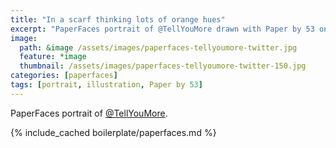 ```yaml
---
title: "In a scarf thinking lots of orange hues"
excerpt: "PaperFaces portrait of @TellYouMore drawn with Paper by 53 on an iPad."
image: 
  path: &image /assets/images/paperfaces-tellyoumore-twitter.jpg 
  feature: *image
  thumbnail: /assets/images/paperfaces-tellyoumore-twitter-150.jpg
categories: [paperfaces]
tags: [portrait, illustration, Paper by 53]
---
```


PaperFaces portrait of [@TellYouMore](https://twitter.com/TellYouMore).

{% include_cached boilerplate/paperfaces.md %}
